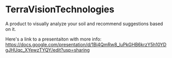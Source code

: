 # TerraVisionTechnologies
A product to visually analyze your soil and recommend suggestions based on it.

Here's a link to a presentaiton with more info: https://docs.google.com/presentation/d/1Bi4QmRw8_luPkGHB6krzY5h10YDgJHUqc_XYewzTYQY/edit?usp=sharing

